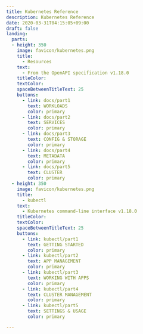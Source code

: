```yaml
---
title: Kubernetes Reference
description: Kubernetes Reference
date: 2020-03-31T04:15:05+09:00
draft: false
landing:
  parts:
  - height: 350
    image: favicon/kubernetes.png
    title:
      - Resources
    text:
      - From the OpenAPI specification v1.18.0
    titleColor:
    textColor:
    spaceBetweenTitleText: 25
    buttons:
      - link: docs/part1
        text: WORKLOADS
        color: primary
      - link: docs/part2
        text: SERVICES
        color: primary
      - link: docs/part3
        text: CONFIG & STORAGE
        color: primary
      - link: docs/part4
        text: METADATA
        color: primary
      - link: docs/part5
        text: CLUSTER
        color: primary
  - height: 350
    image: favicon/kubernetes.png
    title:
      - kubectl
    text:
      - Kubernetes command-line interface v1.18.0
    titleColor:
    textColor:
    spaceBetweenTitleText: 25
    buttons:
      - link: kubectl/part1
        text: GETTING STARTED
        color: primary
      - link: kubectl/part2
        text: APP MANAGEMENT
        color: primary
      - link: kubectl/part3
        text: WORKING WITH APPS
        color: primary
      - link: kubectl/part4
        text: CLUSTER MANAGEMENT
        color: primary
      - link: kubectl/part5
        text: SETTINGS & USAGE
        color: primary

---
```

